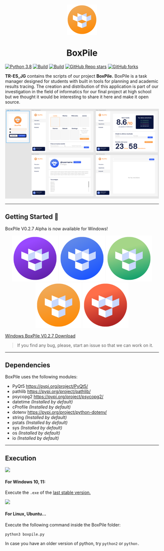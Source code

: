 <p align="center">
  <img src="https://raw.githubusercontent.com/ErtonDev/TR-ES_JG/main/resources/logoTR_orange.png" width="100"/>
  <h1 align="center">BoxPile</h1>
</p>

[![Python 3.8](https://img.shields.io/badge/python-3.9-yellow.svg)](https://www.python.org/)
[![Build](https://img.shields.io/badge/Supported_OS-Linux-orange.svg)]()
[![Build](https://img.shields.io/badge/Supported_OS-Windows-orange.svg)]()
[![GitHub Repo stars](https://img.shields.io/github/stars/ErtonDev/TR-ES_JG?style=social)](https://github.com/ErtonDev/TR-ES_JG)
[![GitHub forks](https://img.shields.io/github/forks/ErtonDev/TR-ES_JG?style=social)](https://github.com/ErtonDev/TR-ES_JG)

**TR-ES_JG** contains the scripts of our project **BoxPile.** BoxPile is a task manager designed for students with built in tools for planning and academic results tracing. The creation and distribution of this application is part of our investigation in the field of informatics for our final project at high school but we thought it would be interesting to share it here and make it open source.

<p align="center">
  <img src="https://raw.githubusercontent.com/ErtonDev/TR-ES_JG/main/resources/app1.png"/>
</p>

---
## Getting Started 🚀

BoxPile V0.2.7 Alpha is now available for Windows!

<p align="center">
  <img src="https://raw.githubusercontent.com/ErtonDev/TR-ES_JG/main/resources/logoTR_purple.png" width=150/>
  <img src="https://raw.githubusercontent.com/ErtonDev/TR-ES_JG/main/resources/logoTR_blue.png" width=150/>
  <img src="https://raw.githubusercontent.com/ErtonDev/TR-ES_JG/main/resources/logoTR_green.png" width=150/>
  <img src="https://raw.githubusercontent.com/ErtonDev/TR-ES_JG/main/resources/logoTR_orange.png" width=150/>
  <img src="https://raw.githubusercontent.com/ErtonDev/TR-ES_JG/main/resources/logoTR_red.png" width=150/>
</p>

[Windows BoxPile V0.2.7 Download](https://github.com/ErtonDev/stable-BoxPile)

> If you find any bug, please, start an issue so that we can work on it.

---
## Dependencies

BoxPile uses the following modules:
 - PyQt5 https://pypi.org/project/PyQt5/
 - pathlib https://pypi.org/project/pathlib/
 - psycopg2 https://pypi.org/project/psycopg2/
 - datetime *(Installed by default)*
 - cProfile *(Installed by default)*
 - dotenv https://pypi.org/project/python-dotenv/
 - string *(Installed by default)*
 - pstats *(Installed by default)*
 - sys *(Installed by default)*
 - os *(Installed by default)*
 - io *(Installed by default)*

---
## Execution

<p align="left">
  <img src="https://logolook.net/wp-content/uploads/2021/07/Windows-Logo.png" height=150/>
</p>

#### For Windows 10, 11:
Execute the `.exe` of the [last stable version.](https://github.com/ErtonDev/stable-BoxPile)

<p align="left">
  <img src="https://logodownload.org/wp-content/uploads/2022/05/linux-logo.png" height=100/>
</p>

#### For Linux, Ubuntu...
Execute the following command inside the BoxPile folder:

```
python3 boxpile.py
```

In case you have an older version of python, try `python2` or `python.`
